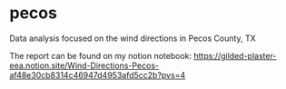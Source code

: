 # pecos
Data analysis focused on the wind directions in Pecos County, TX

The report can be found on my notion notebook:
https://gilded-plaster-eea.notion.site/Wind-Directions-Pecos-af48e30cb8314c46947d4953afd5cc2b?pvs=4
